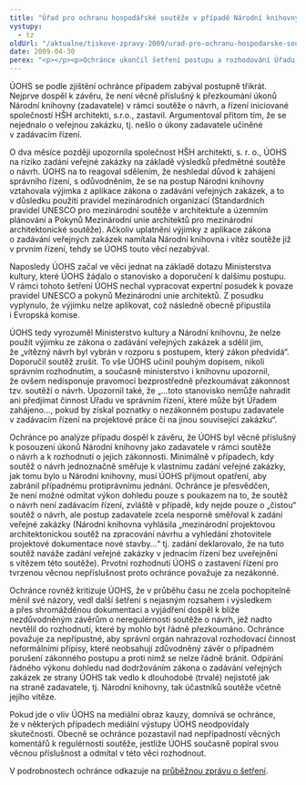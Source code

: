 ```yaml
---
title: "Úřad pro ochranu hospodářské soutěže v případě Národní knihovny pochybil"
vystupy:
  - tz
oldUrl: "/aktualne/tiskove-zpravy-2009/urad-pro-ochranu-hospodarske-souteze-v-pripade-narodni-knihovny-pochybil"
date: 2009-04-30
perex: "<p></p><p>Ochránce ukončil šetření postupu a rozhodování Úřadu pro ochranu hospodářské soutěže (ÚOHS) ve věci architektonické soutěže o návrh nové budovy Národní knihovny.</p>"
---
```


<!-- imported from the old website -->

<p>ÚOHS se podle zjištění ochránce případem zabýval postupně třikrát. Nejprve dospěl k závěru, že není věcně příslušný k přezkoumání úkonů Národní knihovny (zadavatele) v rámci soutěže o návrh, a řízení iniciované společností HŠH architekti, s.r.o., zastavil. Argumentoval přitom tím, že se nejednalo o veřejnou zakázku, tj. nešlo o úkony zadavatele učiněné v zadávacím řízení.</p><p class="Normln-web" style="TEXT-DECORATION: none">O dva měsíce později upozornila společnost HŠH architekti, s. r. o., ÚOHS na riziko zadání veřejné zakázky na základě výsledků předmětné soutěže o návrh. ÚOHS na to reagoval sdělením, že neshledal důvod k zahájení správního řízení, s odůvodněním, že se na postup Národní knihovny vztahovala výjimka z aplikace zákona o zadávání veřejných zakázek, a to v důsledku použití pravidel mezinárodních organizací (Standardních pravidel UNESCO pro mezinárodní soutěže v architektuře a územním plánování a Pokynů Mezinárodní unie architektů pro mezinárodní architektonické soutěže). Ačkoliv uplatnění výjimky z aplikace zákona o zadávání veřejných zakázek namítala Národní knihovna i vítěz soutěže již v prvním řízení, tehdy se ÚOHS touto věcí nezabýval.</p><p class="Normln-web" style="TEXT-DECORATION: none">Naposledy ÚOHS začal ve věci jednat na základě dotazu Ministerstva kultury, které ÚOHS žádalo o stanovisko a doporučení k dalšímu postupu. V rámci tohoto šetření ÚOHS nechal vypracovat expertní posudek k povaze pravidel UNESCO a pokynů Mezinárodní unie architektů. Z posudku vyplynulo, že výjimku nelze aplikovat, což následně obecně připustila i Evropská komise.</p><p class="Normln-web" style="TEXT-DECORATION: none">ÚOHS tedy vyrozuměl Ministerstvo kultury a Národní knihovnu, že nelze použít výjimku ze zákona o zadávání veřejných zakázek a sdělil jim, že „vítězný návrh byl vybrán v rozporu s postupem, který zákon předvídá“. Doporučil soutěž zrušit. To vše ÚOHS učinil pouhým dopisem, nikoli správním rozhodnutím, a současně ministerstvo i knihovnu upozornil, že ovšem nedisponuje pravomocí bezprostředně přezkoumávat zákonnost tzv. soutěží o návrh. Upozornil také, že „…toto stanovisko nemůže nahradit ani předjímat činnost Úřadu ve správním řízení, které může být Úřadem zahájeno…, pokud by získal poznatky o nezákonném postupu zadavatele v zadávacím řízení na projektové práce či na jinou související zakázku“.</p><p class="Normln-web" style="TEXT-DECORATION: none">Ochránce po analýze případu dospěl k závěru, že ÚOHS byl věcně příslušný k posouzení úkonů Národní knihovny jako zadavatele v rámci soutěže o návrh a k rozhodnutí o jejich zákonnosti. Minimálně v případech, kdy soutěž o návrh jednoznačně směřuje k vlastnímu zadání veřejné zakázky, jak tomu bylo u Národní knihovny, musí ÚOHS přijmout opatření, aby zabránil případnému protiprávnímu jednání. Ochránce je přesvědčen, že není možné odmítat výkon dohledu pouze s poukazem na to, že soutěž o návrh není zadávacím řízení, zvláště v případě, kdy nejde pouze o „čistou“ soutěž o návrh, ale postup zadavatele zcela nesporně směřoval k zadání veřejné zakázky (Národní knihovna vyhlásila „mezinárodní projektovou architektonickou soutěž na zpracování návrhu a vyhledání zhotovitele projektové dokumentace nové stavby…“ tj. zadání deklarovalo, že na tuto soutěž naváže zadání veřejné zakázky v jednacím řízení bez uveřejnění s vítězem této soutěže). Prvotní rozhodnutí ÚOHS o zastavení řízení pro tvrzenou věcnou nepříslušnost proto ochránce považuje za nezákonné.</p><p class="Normln-web" style="TEXT-DECORATION: none">Ochránce rovněž kritizuje ÚOHS, že v průběhu času ne zcela pochopitelně měnil své názory, vedl další šetření s nejasným rozsahem i výsledkem a přes shromážděnou dokumentaci a vyjádření dospěl k blíže nezdůvodněným závěrům o neregulérnosti soutěže o návrh, jež nadto nevtělil do rozhodnutí, které by mohlo být řádně přezkoumáno. Ochránce považuje za nepřípustné, aby správní orgán nahrazoval rozhodovací činnost neformálními přípisy, které neobsahují zdůvodněný závěr o případném porušení zákonného postupu a proti nimž se nelze řádně bránit. Odpírání řádného výkonu dohledu nad dodržováním zákona o zadávání veřejných zakázek ze strany ÚOHS tak vedlo k dlouhodobé (trvalé) nejistotě jak na straně zadavatele, tj. Národní knihovny, tak účastníků soutěže včetně jejího vítěze.</p><p class="Normln-web" style="TEXT-DECORATION: none">Pokud jde o vliv ÚOHS na mediální obraz kauzy, domnívá se ochránce, že v některých případech mediální výstupy ÚOHS neodpovídaly skutečnosti. Obecně se ochránce pozastavil nad nepřípadností věcných komentářů k regulérnosti soutěže, jestliže ÚOHS současně popíral svou věcnou příslušnost a odmítal v této věci rozhodnout.</p><p class="Normln">V podrobnostech ochránce odkazuje na <a href="/dokumenty/dokument.php?back=/cinnost/stanoviska.php&amp;doc=1479">průběžnou zprávu o šetření</a>.</p>
